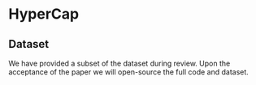 # HyperCap

## Dataset
We have provided a subset of the dataset during review. Upon the acceptance of the paper we will open-source the full code and dataset.